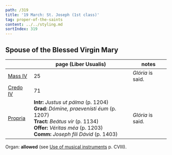 ```yaml
---
path: /319
title: '19 March: St. Joseph (1st class)'
tag: proper-of-the-saints
content: ../../styling.md
sortIndex: 319
---
```


## Spouse of the Blessed Virgin Mary

|   | page (Liber Usualis)  | notes   |
|---|---|---|
| [Mass IV](/pdf/iv.pdf) | 25 | _Glória_ is said. |
| [Credo IV](/pdf/credo-iv.pdf) | 71 | |
| [Propria](/pdf/19-March-St-Joseph.pdf)  | **Intr:** *Justus ut pálma* (p. 1204)<br>**Grad:** *Dómine, praevenísti éum* (p. 1207)<br>**Tract:** *Beátus vir* (p. 1134)<br>**Offer:** *Véritas méa* (p. 1203)<br>**Comm:** *Joseph fíli Dávid* (p. 1403) | _Glória_ is said. |

Organ: __allowed__ (see [Use of musical instruments](/use-of-musical-instruments) p. CVIII).
